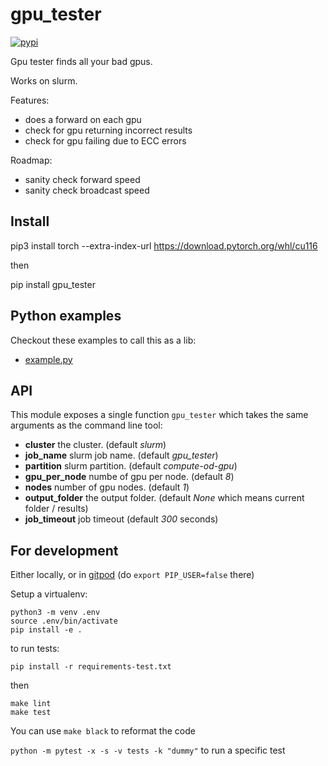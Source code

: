 # gpu_tester
[![pypi](https://img.shields.io/pypi/v/gpu_tester.svg)](https://pypi.python.org/pypi/gpu_tester)

Gpu tester finds all your bad gpus.

Works on slurm.

Features:
* does a forward on each gpu
* check for gpu returning incorrect results
* check for gpu failing due to ECC errors

Roadmap:
* sanity check forward speed
* sanity check broadcast speed

## Install

pip3 install torch --extra-index-url https://download.pytorch.org/whl/cu116

then 

pip install gpu_tester

## Python examples

Checkout these examples to call this as a lib:
* [example.py](examples/example.py)

## API

This module exposes a single function `gpu_tester` which takes the same arguments as the command line tool:

* **cluster** the cluster. (default *slurm*)
* **job_name** slurm job name. (default *gpu_tester*)
* **partition** slurm partition. (default *compute-od-gpu*)
* **gpu_per_node** numbe of gpu per node. (default *8*)
* **nodes** number of gpu nodes. (default *1*)
* **output_folder** the output folder. (default *None* which means current folder / results)
* **job_timeout** job timeout (default *300* seconds)

## For development

Either locally, or in [gitpod](https://gitpod.io/#https://github.com/rom1504/gpu_tester) (do `export PIP_USER=false` there)

Setup a virtualenv:

```
python3 -m venv .env
source .env/bin/activate
pip install -e .
```

to run tests:
```
pip install -r requirements-test.txt
```
then 
```
make lint
make test
```

You can use `make black` to reformat the code

`python -m pytest -x -s -v tests -k "dummy"` to run a specific test
